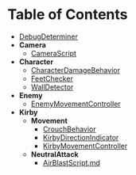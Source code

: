 # Table of Contents
- [DebugDeterminer](/CodeDescription/DebugDeterminer.md)
- **Camera**
    - [CameraScript](/CodeDescription/Camera/CameraScript.md)
- **Character**
    - [CharacterDamageBehavior](/CodeDescription/Character/CharacterDamageBehavior.md)
    - [FeetChecker](/CodeDescription/Character/FeetChecker.md)
    - [WallDetector](/CodeDescription/Character/WallDetector.md)
- **Enemy**
    - [EnemyMovementController](/CodeDescription/Enemy/EnemyMovementController.md)
- **Kirby**
    - **Movement**
        - [CrouchBehavior](/CodeDescription/Kirby/Movement/CrouchBehavior.md)
        - [KirbyDirectionIndicator](/CodeDescription/Kirby/Movement/KirbyDirectionIndicator.md)
        - [KirbyMovementController](/CodeDescription/Kirby/Movement/KirbyMovementController.md)
    - **NeutralAttack**
        - [AirBlastScript.md](/CodeDescription/Kirby/NeutralAttack/AirBlastScript.md)
